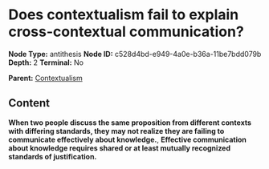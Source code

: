 # Does contextualism fail to explain cross-contextual communication?

**Node Type:** antithesis
**Node ID:** c528d4bd-e949-4a0e-b36a-11be7bdd079b
**Depth:** 2
**Terminal:** No

**Parent:** [Contextualism](contextualism.md)

## Content

**When two people discuss the same proposition from different contexts with differing standards, they may not realize they are failing to communicate effectively about knowledge.**, **Effective communication about knowledge requires shared or at least mutually recognized standards of justification.**
